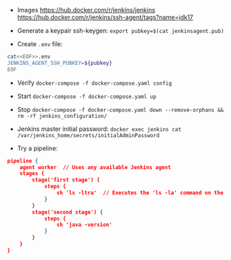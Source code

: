 
* Images
https://hub.docker.com/r/jenkins/jenkins
https://hub.docker.com/r/jenkins/ssh-agent/tags?name=jdk17


* Generate a keypair ssh-keygen: `export pubkey=$(cat jenkinsagent.pub)`
* Create `.env` file: 
```bash
cat<<EOF>>.env
JENKINS_AGENT_SSH_PUBKEY=${pubkey}
EOF
```
* Verify `docker-compose -f docker-compose.yaml config`
* Start `docker-compose -f docker-compose.yaml up`
* Stop `docker-compose -f docker-compose.yaml down --remove-orphans && rm -rf jenkins_configuration/`
* Jenkins master initial password: `docker exec jenkins cat /var/jenkins_home/secrets/initialAdminPassword`


* Try a pipeline:
```json
pipeline {
    agent worker  // Uses any available Jenkins agent
    stages {
        stage('first stage') {
            steps {
                sh 'ls -ltra'  // Executes the 'ls -la' command on the agent
            }
        }
        stage('second stage') {
            steps {
                sh 'java -version'
            }
        }
    }
}
```